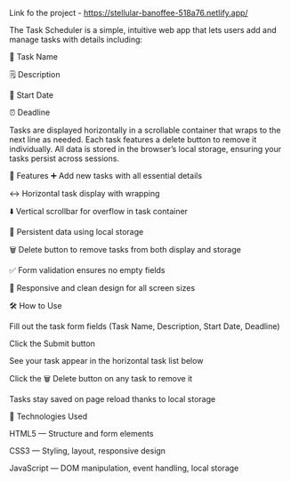 Link fo the project - 
https://stellular-banoffee-518a76.netlify.app/

The Task Scheduler is a simple, intuitive web app that lets users add and manage tasks with details including:

📝 Task Name

🗒️ Description

📅 Start Date

⏰ Deadline

Tasks are displayed horizontally in a scrollable container that wraps to the next line as needed. Each task features a delete button to remove it individually. All data is stored in the browser’s local storage, ensuring your tasks persist across sessions.

🚀 Features
➕ Add new tasks with all essential details

↔️ Horizontal task display with wrapping

⬇️ Vertical scrollbar for overflow in task container

💾 Persistent data using local storage

🗑️ Delete button to remove tasks from both display and storage

✅ Form validation ensures no empty fields

📱 Responsive and clean design for all screen sizes

🛠️ How to Use

Fill out the task form fields (Task Name, Description, Start Date, Deadline)

Click the Submit button

See your task appear in the horizontal task list below

Click the 🗑️ Delete button on any task to remove it

Tasks stay saved on page reload thanks to local storage

🧰 Technologies Used

HTML5 — Structure and form elements

CSS3 — Styling, layout, responsive design

JavaScript — DOM manipulation, event handling, local storage